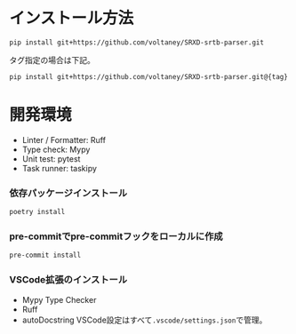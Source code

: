 # インストール方法
```
pip install git+https://github.com/voltaney/SRXD-srtb-parser.git
```
タグ指定の場合は下記。
```
pip install git+https://github.com/voltaney/SRXD-srtb-parser.git@{tag}
```

# 開発環境
- Linter / Formatter: Ruff
- Type check: Mypy
- Unit test: pytest
- Task runner: taskipy

### 依存パッケージインストール
```bash
poetry install
```
### pre-commitでpre-commitフックをローカルに作成
```bash
pre-commit install
```
### VSCode拡張のインストール
- Mypy Type Checker
- Ruff
- autoDocstring
VSCode設定はすべて`.vscode/settings.json`で管理。